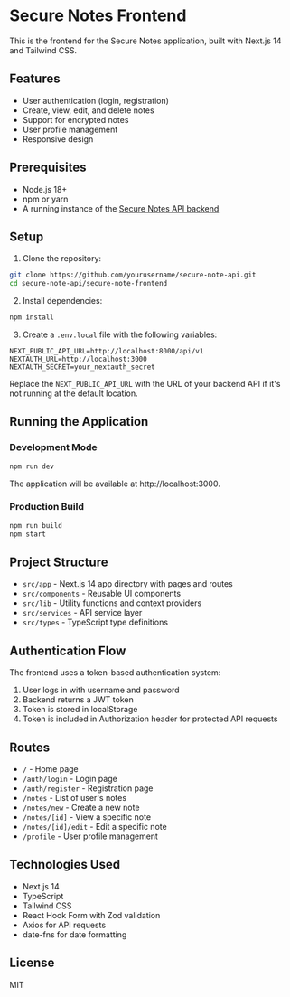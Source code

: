 # Secure Notes Frontend

This is the frontend for the Secure Notes application, built with Next.js 14 and Tailwind CSS.

## Features

- User authentication (login, registration)
- Create, view, edit, and delete notes
- Support for encrypted notes
- User profile management
- Responsive design

## Prerequisites

- Node.js 18+ 
- npm or yarn
- A running instance of the [Secure Notes API backend](../secure-api-backend) 

## Setup

1. Clone the repository:
```bash
git clone https://github.com/yourusername/secure-note-api.git
cd secure-note-api/secure-note-frontend
```

2. Install dependencies:
```bash
npm install
```

3. Create a `.env.local` file with the following variables:
```
NEXT_PUBLIC_API_URL=http://localhost:8000/api/v1
NEXTAUTH_URL=http://localhost:3000
NEXTAUTH_SECRET=your_nextauth_secret
```
Replace the `NEXT_PUBLIC_API_URL` with the URL of your backend API if it's not running at the default location.

## Running the Application

### Development Mode
```bash
npm run dev
```

The application will be available at http://localhost:3000.

### Production Build
```bash
npm run build
npm start
```

## Project Structure

- `src/app` - Next.js 14 app directory with pages and routes
- `src/components` - Reusable UI components
- `src/lib` - Utility functions and context providers
- `src/services` - API service layer
- `src/types` - TypeScript type definitions

## Authentication Flow

The frontend uses a token-based authentication system:

1. User logs in with username and password
2. Backend returns a JWT token
3. Token is stored in localStorage
4. Token is included in Authorization header for protected API requests

## Routes

- `/` - Home page
- `/auth/login` - Login page
- `/auth/register` - Registration page
- `/notes` - List of user's notes
- `/notes/new` - Create a new note
- `/notes/[id]` - View a specific note
- `/notes/[id]/edit` - Edit a specific note
- `/profile` - User profile management

## Technologies Used

- Next.js 14
- TypeScript
- Tailwind CSS
- React Hook Form with Zod validation
- Axios for API requests
- date-fns for date formatting

## License

MIT

